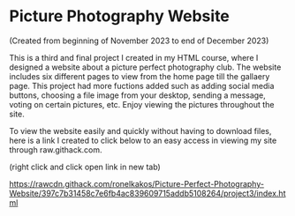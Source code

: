 # Picture Photography Website

(Created from beginning of November 2023 to end of December 2023)

This is a third and final project I created in my HTML course, where I designed a website about a picture perfect photography club. The website includes six different pages to view from the home page till the gallaery page. This project had more fuctions added such as adding social media buttons, choosing a file image from your desktop, sending a message, voting on certain pictures, etc. Enjoy viewing the pictures throughout the site.

To view the website easily and quickly without having to download files, here is a link I created to click below to an easy access in viewing my site through raw.githack.com.

(right click and click open link in new tab)

https://rawcdn.githack.com/ronelkakos/Picture-Perfect-Photography-Website/397c7b31458c7e6fb4ac839609715addb5108264/project3/index.html
